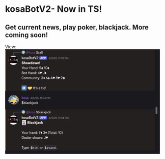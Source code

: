 # kosaBotV2- Now in TS!

## Get current news, play poker, blackjack. More coming soon!

View:
![Poker Game](images/poker-image.png)
